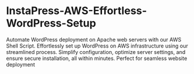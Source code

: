 # InstaPress-AWS-Effortless-WordPress-Setup
Automate WordPress deployment on Apache web servers with our AWS Shell Script. Effortlessly set up WordPress on AWS infrastructure using our streamlined process. Simplify configuration, optimize server settings, and ensure secure installation, all within minutes. Perfect for seamless website deployment
